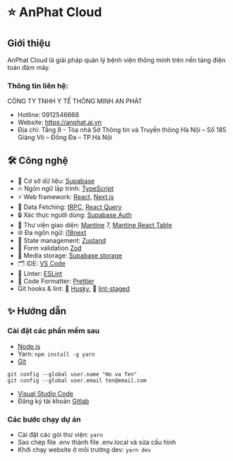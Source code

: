 # ⭐ AnPhat Cloud

## Giới thiệu

AnPhat Cloud là giải pháp quản lý bệnh viện thông minh trên nền tảng điện toán đám mây.

### Thông tin liên hệ:

CÔNG TY TNHH Y TẾ THÔNG MINH AN PHÁT

- Hotline: 0912546668
- Website: https://anphat.ai.vn
- Địa chỉ: Tầng 8 - Tòa nhà Sở Thông tin và Truyền thông Hà Nội – Số 185 Giảng Võ – Đống Đa – TP.Hà Nội

## 🛠️ Công nghệ

- 🔋 Cơ sở dữ liệu: [Supabase](https://supabase.com/database)
- 🔥 Ngôn ngữ lập trình: [TypeScript](https://www.typescriptlang.org)
- ⚡ Web framework: [React](https://reactjs.org), [Next.js](https://nextjs.org)
- 🔧 Data Fetching: [tRPC](https://trpc.io), [React Query](https://tanstack.com/query)
- 🔒 Xác thực người dùng: [Supabase Auth](https://supabase.com/auth)
- 🎨 Thư viện giao diện: [Mantine](https://mantine.dev/) 7, [Mantine React Table](https://v2.mantine-react-table.com/)
- 🌐 Đa ngôn ngữ: [i18next](https://www.i18next.com/)
- 🐻 State management: [Zustand](https://zustand-demo.pmnd.rs)
- 🚨 Form validation [Zod](https://zod.dev)
- 📁 Media storage: [Supabase storage](https://supabase.com/storage)
- 🗂 IDE: [VS Code](https://code.visualstudio.com/)
- 📏 Linter: [ESLint](https://eslint.org/)
- 💖 Code Formatter: [Prettier](https://prettier.io/)
- Git hooks & lint: 🐺 [Husky](https://github.com/typicode/husky), 💩 [lint-staged](https://github.com/okonet/lint-staged)

## ✨ Hướng dẫn

### Cài đặt các phần mềm sau

- [Node.js](https://nodejs.org/en/download)
- Yarn: `npm install -g yarn`
- [Git](https://git-scm.com/download)

```
git config --global user.name "Ho va Ten"
git config --global user.email ten@email.com
```

- [Visual Studio Code](https://code.visualstudio.com/)
- Đăng ký tài khoản [Gitlab](https://gitlab.com)

### Các bước chạy dự án

- Cài đặt các gói thư viện: `yarn`
- Sao chép file .env thành file .env.local và sửa cấu hình
- Khởi chạy website ở môi trường dev: `yarn dev`
